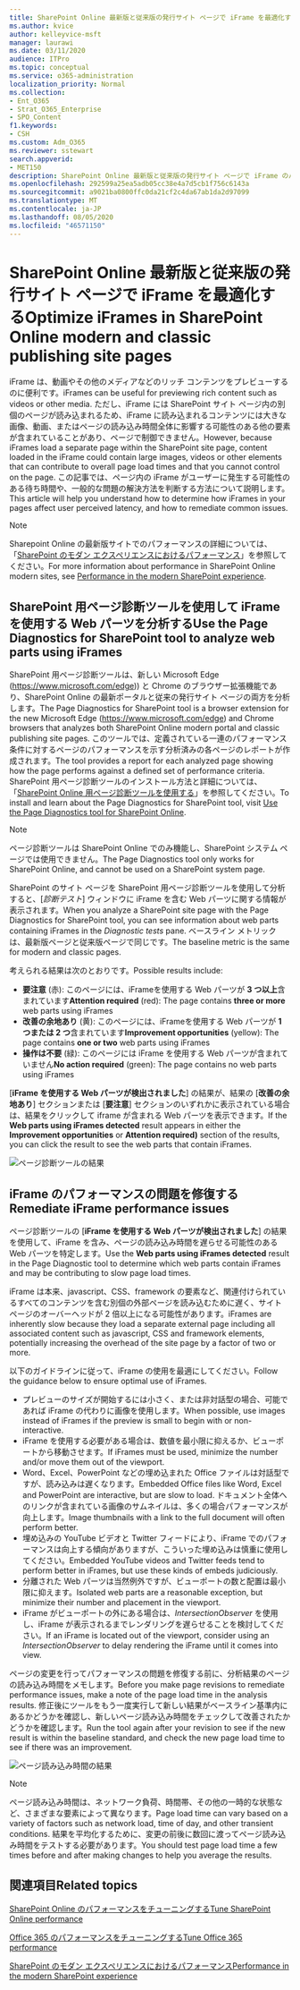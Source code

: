 ```yaml
---
title: SharePoint Online 最新版と従来版の発行サイト ページで iFrame を最適化する
ms.author: kvice
author: kelleyvice-msft
manager: laurawi
ms.date: 03/11/2020
audience: ITPro
ms.topic: conceptual
ms.service: o365-administration
localization_priority: Normal
ms.collection:
- Ent_O365
- Strat_O365_Enterprise
- SPO_Content
f1.keywords:
- CSH
ms.custom: Adm_O365
ms.reviewer: sstewart
search.appverid:
- MET150
description: SharePoint Online 最新版と従来版の発行サイト ページで iFrame のパフォーマンスを最適化する方法について説明します。
ms.openlocfilehash: 292599a25ea5adb05cc38e4a7d5cb1f756c6143a
ms.sourcegitcommit: a9021ba0800ffc0da21cf2c4da67ab1da2d97099
ms.translationtype: MT
ms.contentlocale: ja-JP
ms.lasthandoff: 08/05/2020
ms.locfileid: "46571150"
---
```

# <a name="optimize-iframes-in-sharepoint-online-modern-and-classic-publishing-site-pages"></a><span data-ttu-id="37ea7-103">SharePoint Online 最新版と従来版の発行サイト ページで iFrame を最適化する</span><span class="sxs-lookup"><span data-stu-id="37ea7-103">Optimize iFrames in SharePoint Online modern and classic publishing site pages</span></span>

<span data-ttu-id="37ea7-104">iFrame は、動画やその他のメディアなどのリッチ コンテンツをプレビューするのに便利です。</span><span class="sxs-lookup"><span data-stu-id="37ea7-104">iFrames can be useful for previewing rich content such as videos or other media.</span></span> <span data-ttu-id="37ea7-105">ただし、iFrame には SharePoint サイト ページ内の別個のページが読み込まれるため、iFrame に読み込まれるコンテンツには大きな画像、動画、またはページの読み込み時間全体に影響する可能性のある他の要素が含まれていることがあり、ページで制御できません。</span><span class="sxs-lookup"><span data-stu-id="37ea7-105">However, because iFrames load a separate page within the SharePoint site page, content loaded in the iFrame could contain large images, videos or other elements that can contribute to overall page load times and that you cannot control on the page.</span></span> <span data-ttu-id="37ea7-106">この記事では、ページ内の iFrame がユーザーに発生する可能性のある待ち時間や、一般的な問題の解決方法を判断する方法について説明します。</span><span class="sxs-lookup"><span data-stu-id="37ea7-106">This article will help you understand how to determine how iFrames in your pages affect user perceived latency, and how to remediate common issues.</span></span>

>[!NOTE]
><span data-ttu-id="37ea7-107">Sharepoint Online の最新版サイトでのパフォーマンスの詳細については、「[SharePoint のモダン エクスペリエンスにおけるパフォーマンス](https://docs.microsoft.com/sharepoint/modern-experience-performance)」を参照してください。</span><span class="sxs-lookup"><span data-stu-id="37ea7-107">For more information about performance in SharePoint Online modern sites, see [Performance in the modern SharePoint experience](https://docs.microsoft.com/sharepoint/modern-experience-performance).</span></span>

## <a name="use-the-page-diagnostics-for-sharepoint-tool-to-analyze-web-parts-using-iframes"></a><span data-ttu-id="37ea7-108">SharePoint 用ページ診断ツールを使用して iFrame を使用する Web パーツを分析する</span><span class="sxs-lookup"><span data-stu-id="37ea7-108">Use the Page Diagnostics for SharePoint tool to analyze web parts using iFrames</span></span>

<span data-ttu-id="37ea7-109">SharePoint 用ページ診断ツールは、新しい Microsoft Edge (https://www.microsoft.com/edge)) と Chrome のブラウザー拡張機能であり、SharePoint Online の最新ポータルと従来の発行サイト ページの両方を分析します。</span><span class="sxs-lookup"><span data-stu-id="37ea7-109">The Page Diagnostics for SharePoint tool is a browser extension for the new Microsoft Edge (https://www.microsoft.com/edge) and Chrome browsers that analyzes both SharePoint Online modern portal and classic publishing site pages.</span></span> <span data-ttu-id="37ea7-110">このツールでは、定義されている一連のパフォーマンス条件に対するページのパフォーマンスを示す分析済みの各ページのレポートが作成されます。</span><span class="sxs-lookup"><span data-stu-id="37ea7-110">The tool provides a report for each analyzed page showing how the page performs against a defined set of performance criteria.</span></span> <span data-ttu-id="37ea7-111">SharePoint 用ページ診断ツールのインストール方法と詳細については、「[SharePoint Online 用ページ診断ツールを使用する](page-diagnostics-for-spo.md)」を参照してください。</span><span class="sxs-lookup"><span data-stu-id="37ea7-111">To install and learn about the Page Diagnostics for SharePoint tool, visit [Use the Page Diagnostics tool for SharePoint Online](page-diagnostics-for-spo.md).</span></span>

>[!NOTE]
><span data-ttu-id="37ea7-112">ページ診断ツールは SharePoint Online でのみ機能し、SharePoint システム ページでは使用できません。</span><span class="sxs-lookup"><span data-stu-id="37ea7-112">The Page Diagnostics tool only works for SharePoint Online, and cannot be used on a SharePoint system page.</span></span>

<span data-ttu-id="37ea7-113">SharePoint のサイト ページを SharePoint 用ページ診断ツールを使用して分析すると、[_診断テスト_] ウィンドウに iFrame を含む Web パーツに関する情報が表示されます。</span><span class="sxs-lookup"><span data-stu-id="37ea7-113">When you analyze a SharePoint site page with the Page Diagnostics for SharePoint tool, you can see information about web parts containing iFrames in the _Diagnostic tests_ pane.</span></span> <span data-ttu-id="37ea7-114">ベースライン メトリックは、最新版ページと従来版ページで同じです。</span><span class="sxs-lookup"><span data-stu-id="37ea7-114">The baseline metric is the same for modern and classic pages.</span></span>

<span data-ttu-id="37ea7-115">考えられる結果は次のとおりです。</span><span class="sxs-lookup"><span data-stu-id="37ea7-115">Possible results include:</span></span>

- <span data-ttu-id="37ea7-116">**要注意** (赤): このページには、iFrameを使用する Web パーツが **3 つ以上**含まれています</span><span class="sxs-lookup"><span data-stu-id="37ea7-116">**Attention required** (red): The page contains **three or more** web parts using iFrames</span></span>
- <span data-ttu-id="37ea7-117">**改善の余地あり** (黄): このページには、iFrameを使用する Web パーツが **1 つまたは 2 つ**含まれています</span><span class="sxs-lookup"><span data-stu-id="37ea7-117">**Improvement opportunities** (yellow): The page contains **one or two** web parts using iFrames</span></span>
- <span data-ttu-id="37ea7-118">**操作は不要** (緑): このページには iFrame を使用する Web パーツが含まれていません</span><span class="sxs-lookup"><span data-stu-id="37ea7-118">**No action required** (green): The page contains no web parts using iFrames</span></span>

<span data-ttu-id="37ea7-119">[**iFrame を使用する Web パーツが検出されました**] の結果が、結果の [**改善の余地あり**] セクションまたは [**要注意**] セクションのいずれかに表示されている場合は、結果をクリックして iframe が含まれる Web パーツを表示できます。</span><span class="sxs-lookup"><span data-stu-id="37ea7-119">If the **Web parts using iFrames detected** result appears in either the **Improvement opportunities** or **Attention required)** section of the results, you can click the result to see the web parts that contain iFrames.</span></span>

![ページ診断ツールの結果](media/modern-portal-optimization/pagediag-iframe-yellow.png)

## <a name="remediate-iframe-performance-issues"></a><span data-ttu-id="37ea7-121">iFrame のパフォーマンスの問題を修復する</span><span class="sxs-lookup"><span data-stu-id="37ea7-121">Remediate iFrame performance issues</span></span>

<span data-ttu-id="37ea7-122">ページ診断ツールの [**iFrame を使用する Web パーツが検出されました**] の結果を使用して、iFrame を含み、ページの読み込み時間を遅らせる可能性のある Web パーツを特定します。</span><span class="sxs-lookup"><span data-stu-id="37ea7-122">Use the **Web parts using iFrames detected** result in the Page Diagnostic tool to determine which web parts contain iFrames and may be contributing to slow page load times.</span></span>

<span data-ttu-id="37ea7-123">iFrame は本来、javascript、CSS、framework の要素など、関連付けられているすべてのコンテンツを含む別個の外部ページを読み込むために遅く、サイト ページのオーバーヘッドが 2 倍以上になる可能性があります。</span><span class="sxs-lookup"><span data-stu-id="37ea7-123">iFrames are inherently slow because they load a separate external page including all associated content such as javascript, CSS and framework elements, potentially increasing the overhead of the site page by a factor of two or more.</span></span>

<span data-ttu-id="37ea7-124">以下のガイドラインに従って、iFrame の使用を最適にしてください。</span><span class="sxs-lookup"><span data-stu-id="37ea7-124">Follow the guidance below to ensure optimal use of iFrames.</span></span>

- <span data-ttu-id="37ea7-125">プレビューのサイズが開始するには小さく、または非対話型の場合、可能であれば iFrame の代わりに画像を使用します。</span><span class="sxs-lookup"><span data-stu-id="37ea7-125">When possible, use images instead of iFrames if the preview is small to begin with or non-interactive.</span></span>
- <span data-ttu-id="37ea7-126">iFrame を使用する必要がある場合は、数値を最小限に抑えるか、ビューポートから移動させます。</span><span class="sxs-lookup"><span data-stu-id="37ea7-126">If iFrames must be used, minimize the number and/or move them out of the viewport.</span></span>
- <span data-ttu-id="37ea7-127">Word、Excel、PowerPoint などの埋め込まれた Office ファイルは対話型ですが、読み込みは遅くなります。</span><span class="sxs-lookup"><span data-stu-id="37ea7-127">Embedded Office files like Word, Excel and PowerPoint are interactive, but are slow to load.</span></span> <span data-ttu-id="37ea7-128">ドキュメント全体へのリンクが含まれている画像のサムネイルは、多くの場合パフォーマンスが向上します。</span><span class="sxs-lookup"><span data-stu-id="37ea7-128">Image thumbnails with a link to the full document will often perform better.</span></span>
- <span data-ttu-id="37ea7-129">埋め込みの YouTube ビデオと Twitter フィードにより、iFrame でのパフォーマンスは向上する傾向がありますが、こういった埋め込みは慎重に使用してください。</span><span class="sxs-lookup"><span data-stu-id="37ea7-129">Embedded YouTube videos and Twitter feeds tend to perform better in iFrames, but use these kinds of embeds judiciously.</span></span>
- <span data-ttu-id="37ea7-130">分離された Web パーツは当然例外ですが、ビューポートの数と配置は最小限に抑えます。</span><span class="sxs-lookup"><span data-stu-id="37ea7-130">Isolated web parts are a reasonable exception, but minimize their number and placement in the viewport.</span></span>
- <span data-ttu-id="37ea7-131">iFrame がビューポートの外にある場合は、_IntersectionObserver_ を使用し、iFrame が表示されるまでレンダリングを遅らせることを検討してください。</span><span class="sxs-lookup"><span data-stu-id="37ea7-131">If an iFrame is located out of the viewport, consider using an _IntersectionObserver_ to delay rendering the iFrame until it comes into view.</span></span>

<span data-ttu-id="37ea7-132">ページの変更を行ってパフォーマンスの問題を修復する前に、分析結果のページの読み込み時間をメモします。</span><span class="sxs-lookup"><span data-stu-id="37ea7-132">Before you make page revisions to remediate performance issues, make a note of the page load time in the analysis results.</span></span> <span data-ttu-id="37ea7-133">修正後にツールをもう一度実行して新しい結果がベースライン基準内にあるかどうかを確認し、新しいページ読み込み時間をチェックして改善されたかどうかを確認します。</span><span class="sxs-lookup"><span data-stu-id="37ea7-133">Run the tool again after your revision to see if the new result is within the baseline standard, and check the new page load time to see if there was an improvement.</span></span>

![ページ読み込み時間の結果](media/modern-portal-optimization/pagediag-page-load-time.png)

>[!NOTE]
><span data-ttu-id="37ea7-135">ページ読み込み時間は、ネットワーク負荷、時間帯、その他の一時的な状態など、さまざまな要素によって異なります。</span><span class="sxs-lookup"><span data-stu-id="37ea7-135">Page load time can vary based on a variety of factors such as network load, time of day, and other transient conditions.</span></span> <span data-ttu-id="37ea7-136">結果を平均化するために、変更の前後に数回に渡ってページ読み込み時間をテストする必要があります。</span><span class="sxs-lookup"><span data-stu-id="37ea7-136">You should test page load time a few times before and after making changes to help you average the results.</span></span>

## <a name="related-topics"></a><span data-ttu-id="37ea7-137">関連項目</span><span class="sxs-lookup"><span data-stu-id="37ea7-137">Related topics</span></span>

[<span data-ttu-id="37ea7-138">SharePoint Online のパフォーマンスをチューニングする</span><span class="sxs-lookup"><span data-stu-id="37ea7-138">Tune SharePoint Online performance</span></span>](tune-sharepoint-online-performance.md)

[<span data-ttu-id="37ea7-139">Office 365 のパフォーマンスをチューニングする</span><span class="sxs-lookup"><span data-stu-id="37ea7-139">Tune Office 365 performance</span></span>](tune-office-365-performance.md)

[<span data-ttu-id="37ea7-140">SharePoint のモダン エクスペリエンスにおけるパフォーマンス</span><span class="sxs-lookup"><span data-stu-id="37ea7-140">Performance in the modern SharePoint experience</span></span>](https://docs.microsoft.com/sharepoint/modern-experience-performance)
